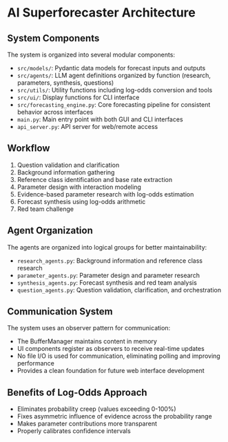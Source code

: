 # AI Superforecaster Architecture

## System Components

The system is organized into several modular components:

- `src/models/`: Pydantic data models for forecast inputs and outputs
- `src/agents/`: LLM agent definitions organized by function (research, parameters, synthesis, questions)
- `src/utils/`: Utility functions including log-odds conversion and tools
- `src/ui/`: Display functions for CLI interface
- `src/forecasting_engine.py`: Core forecasting pipeline for consistent behavior across interfaces
- `main.py`: Main entry point with both GUI and CLI interfaces
- `api_server.py`: API server for web/remote access

## Workflow

1. Question validation and clarification
2. Background information gathering
3. Reference class identification and base rate extraction
4. Parameter design with interaction modeling
5. Evidence-based parameter research with log-odds estimation
6. Forecast synthesis using log-odds arithmetic
7. Red team challenge

## Agent Organization

The agents are organized into logical groups for better maintainability:

- `research_agents.py`: Background information and reference class research
- `parameter_agents.py`: Parameter design and parameter research
- `synthesis_agents.py`: Forecast synthesis and red team analysis
- `question_agents.py`: Question validation, clarification, and orchestration

## Communication System

The system uses an observer pattern for communication:
- The BufferManager maintains content in memory
- UI components register as observers to receive real-time updates
- No file I/O is used for communication, eliminating polling and improving performance
- Provides a clean foundation for future web interface development

## Benefits of Log-Odds Approach

- Eliminates probability creep (values exceeding 0-100%)
- Fixes asymmetric influence of evidence across the probability range
- Makes parameter contributions more transparent
- Properly calibrates confidence intervals 